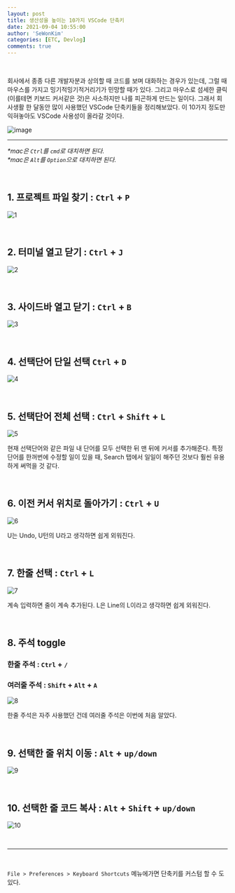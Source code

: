 ```yaml
---
layout: post
title: 생산성을 높이는 10가지 VSCode 단축키
date: 2021-09-04 10:55:00
author: 'SeWonKim'
categories: [ETC, Devlog]
comments: true
---
```


&nbsp;
&nbsp;

회사에서 종종 다른 개발자분과 상의할 때 코드를 보며 대화하는 경우가 있는데, 그럴 때 마우스를 가지고 밍기적밍기적거리기가 민망할 때가 있다. 그리고 마우스로 섬세한 클릭(이를테면 키보드 커서같은 것)은 사소하지만 나를 피곤하게 만드는 일이다. 그래서 회사생활 한 달동안 많이 사용했던 VSCode 단축키들을 정리해보았다. 이 10가지 정도만 익혀놓아도 VSCode 사용성이 올라갈 것이다.

![image](https://user-images.githubusercontent.com/30452963/132079260-605d5d18-b54c-4009-9d86-16f644325bcc.png)

---

_*mac은 `Ctrl`를 `cmd`로 대치하면 된다._        
_*mac은 `Alt`를 `Option`으로 대치하면 된다._

&nbsp;

## 1. 프로젝트 파일 찾기 : `Ctrl` + `P` 

![1](https://user-images.githubusercontent.com/30452963/132990240-63696c8a-8973-4f74-91f2-ac3df5bfd91e.gif)

&nbsp;

## 2. 터미널 열고 닫기 : `Ctrl` + `J`

![2](https://user-images.githubusercontent.com/30452963/132990213-15ec71b8-b953-43aa-95a4-f5b3a68997fd.gif)

&nbsp;

## 3. 사이드바 열고 닫기 : `Ctrl` + `B`

![3](https://user-images.githubusercontent.com/30452963/132990258-3da9500c-65a9-4d31-a178-2bcd0a928378.gif)

&nbsp;

## 4. 선택단어 단일 선택 `Ctrl` + `D`

![4](https://user-images.githubusercontent.com/30452963/133622869-fcf068e2-025e-45f0-8c69-008b9fa6d0ba.gif)


&nbsp;

## 5. 선택단어 전체 선택 : `Ctrl` + `Shift` + `L`

![5](https://user-images.githubusercontent.com/30452963/132990219-c42cf309-2ccd-4003-9dd4-2c3f94b02cbc.gif)

현재 선택단어와 같은 파일 내 단어를 모두 선택한 뒤 맨 뒤에 커서를 추가해준다.
특정 단어를 한꺼번에 수정할 일이 있을 때, Search 탭에서 일일이 해주던 것보다 훨씬 유용하게 써먹을 것 같다.

&nbsp;

## 6. 이전 커서 위치로 돌아가기 : `Ctrl` + `U`

![6](https://user-images.githubusercontent.com/30452963/132990222-b515ba0d-f87b-41db-a22a-2ec652800846.gif)

U는 Undo, U턴의 U라고 생각하면 쉽게 외워진다.

&nbsp;

## 7. 한줄 선택 :  `Ctrl` + `L`

![7](https://user-images.githubusercontent.com/30452963/132990223-8d80f474-3f79-433b-8ca4-113bb3af6c6d.gif)


계속 입력하면 줄이 계속 추가된다.
L은 Line의 L이라고 생각하면 쉽게 외워진다.

&nbsp;

## 8. 주석 toggle 

### 한줄 주석 : `Ctrl` + `/`

### 여러줄 주석 : `Shift` + `Alt` + `A`  

![8](https://user-images.githubusercontent.com/30452963/132990224-64a45796-c516-487e-b093-98ed104d99b8.gif)

한줄 주석은 자주 사용했던 건데 여러줄 주석은 이번에 처음 알았다.

&nbsp;

## 9. 선택한 줄 위치 이동 : `Alt` + `up/down` 

![9](https://user-images.githubusercontent.com/30452963/133623914-e91d6d19-f426-4678-b1b6-28096c8dcabd.gif)

&nbsp;

## 10. 선택한 줄 코드 복사 : `Alt` + `Shift` + `up/down`

![10](https://user-images.githubusercontent.com/30452963/132990225-cc4924f1-f534-43a4-9df1-38a7e0d45476.gif)

&nbsp;
&nbsp;

---

&nbsp;
&nbsp;

`File > Preferences > Keyboard Shortcuts` 메뉴에가면 단축키를 커스텀 할 수 도 있다.
